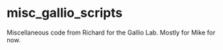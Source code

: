 # misc_gallio_scripts
 Miscellaneous code from Richard for the Gallio Lab. Mostly for Mike for now.

